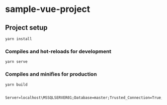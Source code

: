 # sample-vue-project

## Project setup
```
yarn install
```

### Compiles and hot-reloads for development
```
yarn serve
```

### Compiles and minifies for production
```
yarn build
```


```

Server=localhost\MSSQLSERVER01;Database=master;Trusted_Connection=True;